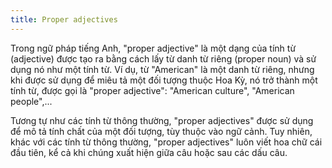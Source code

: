 ```yaml
---
title: Proper adjectives
---
```



Trong ngữ pháp tiếng Anh, "proper adjective" là một dạng của tính từ (adjective) được tạo ra bằng cách lấy từ danh từ riêng (proper noun) và sử dụng nó như một tính từ. Ví dụ, từ "American" là một danh từ riêng, nhưng khi được sử dụng để miêu tả một đối tượng thuộc Hoa Kỳ, nó trở thành một tính từ, được gọi là "proper adjective": "American culture", "American people",...

Tương tự như các tính từ thông thường, "proper adjectives" được sử dụng để mô tả tính chất của một đối tượng, tùy thuộc vào ngữ cảnh. Tuy nhiên, khác với các tính từ thông thường, "proper adjectives" luôn viết hoa chữ cái đầu tiên, kể cả khi chúng xuất hiện giữa câu hoặc sau các dấu câu.
